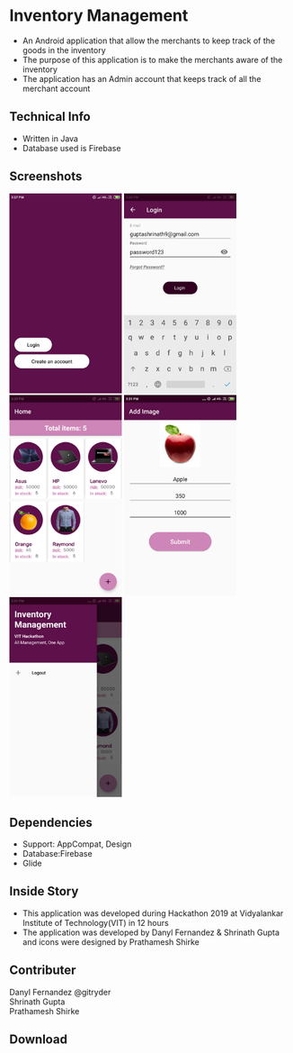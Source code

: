 <h1>Inventory Management</h1>
<ul>
<li>An Android application that allow the merchants to keep track of the goods in the inventory</li>
<li>The purpose of this application is to make the merchants aware of the inventory</li>
<li>The application has an Admin account that keeps track of all the merchant account</li>
</ul>
<h2>Technical Info</h2>
<ul>
<li>Written in Java </li>
<li>Database used is Firebase</li>
</ul>
<h2>Screenshots</h2>
<img src="https://github.com/ShrinathGupta09/Inventory-Management/blob/master/Images/Start.png" width="200"  alt="Start Screen">
<img src="https://github.com/ShrinathGupta09/Inventory-Management/blob/master/Images/Login.png"   width="200"alt="Login Screen">
<img src="https://github.com/ShrinathGupta09/Inventory-Management/blob/master/Images/View.png"  width="200"alt="Items Screen">
<img src="https://github.com/ShrinathGupta09/Inventory-Management/blob/master/Images/Add.png"   width="200"alt="Add Items Screen">
<img src="https://github.com/ShrinathGupta09/Inventory-Management/blob/master/Images/Drawer.png"  width="200" alt="Drawer Screen">
<h2>Dependencies</h2>
<ul>
  <li>Support: AppCompat, Design</li>
  <li>Database:Firebase</li>
  <li>Glide</li>
</ul>
<h2>Inside Story</h2>
<ul>
<li>This application was developed during Hackathon 2019 at Vidyalankar Institute of Technology(VIT) in 12 hours</li>
<li>The application was developed by Danyl Fernandez & Shrinath Gupta and icons were designed by Prathamesh Shirke</li>
</ul>
<h2>Contributer</h2>
Danyl Fernandez @gitryder<br>
Shrinath Gupta<br>
Prathamesh Shirke<br>
<h2>Download</h2>

